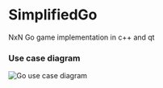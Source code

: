 # SimplifiedGo
NxN Go game implementation in c++ and qt

### Use case diagram
![Go use case diagram](https://i.imgur.com/O14UTV6.png)
